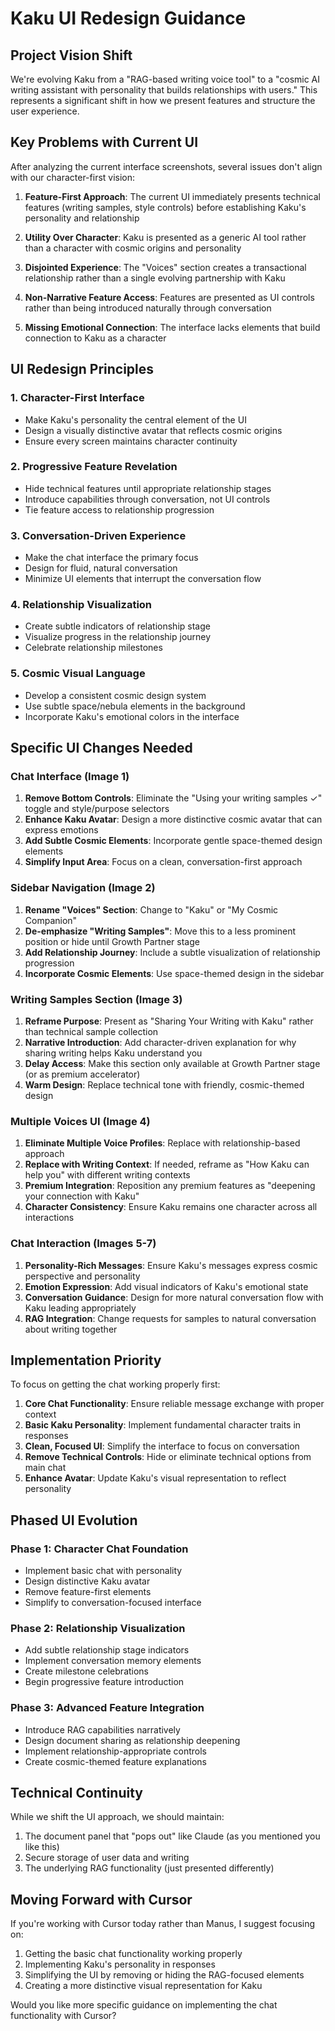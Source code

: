 # Kaku UI Redesign Guidance

## Project Vision Shift

We're evolving Kaku from a "RAG-based writing voice tool" to a "cosmic AI writing assistant with personality that builds relationships with users." This represents a significant shift in how we present features and structure the user experience.

## Key Problems with Current UI

After analyzing the current interface screenshots, several issues don't align with our character-first vision:

1. **Feature-First Approach**: The current UI immediately presents technical features (writing samples, style controls) before establishing Kaku's personality and relationship

2. **Utility Over Character**: Kaku is presented as a generic AI tool rather than a character with cosmic origins and personality

3. **Disjointed Experience**: The "Voices" section creates a transactional relationship rather than a single evolving partnership with Kaku

4. **Non-Narrative Feature Access**: Features are presented as UI controls rather than being introduced naturally through conversation

5. **Missing Emotional Connection**: The interface lacks elements that build connection to Kaku as a character

## UI Redesign Principles

### 1. Character-First Interface
- Make Kaku's personality the central element of the UI
- Design a visually distinctive avatar that reflects cosmic origins
- Ensure every screen maintains character continuity

### 2. Progressive Feature Revelation
- Hide technical features until appropriate relationship stages
- Introduce capabilities through conversation, not UI controls
- Tie feature access to relationship progression

### 3. Conversation-Driven Experience
- Make the chat interface the primary focus
- Design for fluid, natural conversation
- Minimize UI elements that interrupt the conversation flow

### 4. Relationship Visualization
- Create subtle indicators of relationship stage
- Visualize progress in the relationship journey
- Celebrate relationship milestones

### 5. Cosmic Visual Language
- Develop a consistent cosmic design system
- Use subtle space/nebula elements in the background
- Incorporate Kaku's emotional colors in the interface

## Specific UI Changes Needed

### Chat Interface (Image 1)
1. **Remove Bottom Controls**: Eliminate the "Using your writing samples ✓" toggle and style/purpose selectors
2. **Enhance Kaku Avatar**: Design a more distinctive cosmic avatar that can express emotions
3. **Add Subtle Cosmic Elements**: Incorporate gentle space-themed design elements
4. **Simplify Input Area**: Focus on a clean, conversation-first approach

### Sidebar Navigation (Image 2)
1. **Rename "Voices" Section**: Change to "Kaku" or "My Cosmic Companion"
2. **De-emphasize "Writing Samples"**: Move this to a less prominent position or hide until Growth Partner stage
3. **Add Relationship Journey**: Include a subtle visualization of relationship progression
4. **Incorporate Cosmic Elements**: Use space-themed design in the sidebar

### Writing Samples Section (Image 3)
1. **Reframe Purpose**: Present as "Sharing Your Writing with Kaku" rather than technical sample collection
2. **Narrative Introduction**: Add character-driven explanation for why sharing writing helps Kaku understand you
3. **Delay Access**: Make this section only available at Growth Partner stage (or as premium accelerator)
4. **Warm Design**: Replace technical tone with friendly, cosmic-themed design

### Multiple Voices UI (Image 4)
1. **Eliminate Multiple Voice Profiles**: Replace with relationship-based approach
2. **Replace with Writing Context**: If needed, reframe as "How Kaku can help you" with different writing contexts
3. **Premium Integration**: Reposition any premium features as "deepening your connection with Kaku"
4. **Character Consistency**: Ensure Kaku remains one character across all interactions

### Chat Interaction (Images 5-7)
1. **Personality-Rich Messages**: Ensure Kaku's messages express cosmic perspective and personality
2. **Emotion Expression**: Add visual indicators of Kaku's emotional state
3. **Conversation Guidance**: Design for more natural conversation flow with Kaku leading appropriately
4. **RAG Integration**: Change requests for samples to natural conversation about writing together

## Implementation Priority

To focus on getting the chat working properly first:

1. **Core Chat Functionality**: Ensure reliable message exchange with proper context
2. **Basic Kaku Personality**: Implement fundamental character traits in responses
3. **Clean, Focused UI**: Simplify the interface to focus on conversation
4. **Remove Technical Controls**: Hide or eliminate technical options from main chat
5. **Enhance Avatar**: Update Kaku's visual representation to reflect personality

## Phased UI Evolution

### Phase 1: Character Chat Foundation
- Implement basic chat with personality
- Design distinctive Kaku avatar
- Remove feature-first elements
- Simplify to conversation-focused interface

### Phase 2: Relationship Visualization
- Add subtle relationship stage indicators
- Implement conversation memory elements
- Create milestone celebrations
- Begin progressive feature introduction

### Phase 3: Advanced Feature Integration
- Introduce RAG capabilities narratively
- Design document sharing as relationship deepening
- Implement relationship-appropriate controls
- Create cosmic-themed feature explanations

## Technical Continuity

While we shift the UI approach, we should maintain:
1. The document panel that "pops out" like Claude (as you mentioned you like this)
2. Secure storage of user data and writing
3. The underlying RAG functionality (just presented differently)

## Moving Forward with Cursor

If you're working with Cursor today rather than Manus, I suggest focusing on:

1. Getting the basic chat functionality working properly
2. Implementing Kaku's personality in responses
3. Simplifying the UI by removing or hiding the RAG-focused elements
4. Creating a more distinctive visual representation for Kaku

Would you like more specific guidance on implementing the chat functionality with Cursor?
